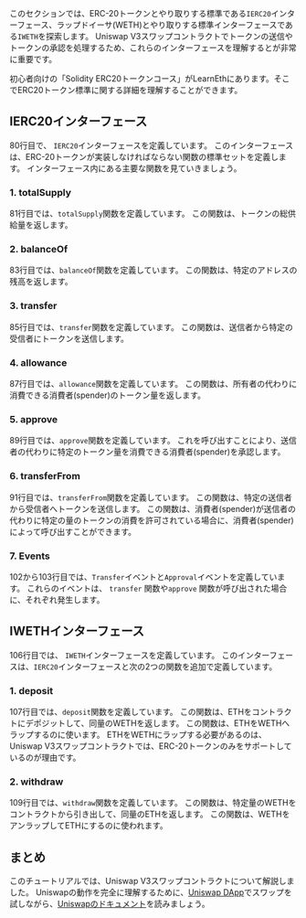 このセクションでは、ERC-20トークンとやり取りする標準である`IERC20`インターフェース、ラップドイーサ(WETH)とやり取りする標準インターフェースである`IWETH`を探索します。 Uniswap V3スワップコントラクトでトークンの送信やトークンの承認を処理するため、これらのインターフェースを理解するとが非常に重要です。

初心者向けの「Solidity ERC20トークンコース」がLearnEthにあります。そこでERC20トークン標準に関する詳細を理解することができます。

## IERC20インターフェース

80行目で、 `IERC20`インターフェースを定義しています。 このインターフェースは、ERC-20トークンが実装しなければならない関数の標準セットを定義します。 インターフェース内にある主要な関数を見ていきましょう。

### 1. totalSupply

81行目では、`totalSupply`関数を定義しています。 この関数は、トークンの総供給量を返します。

### 2. balanceOf

83行目では、`balanceOf`関数を定義しています。 この関数は、特定のアドレスの残高を返します。

### 3. transfer

85行目では、`transfer`関数を定義しています。 この関数は、送信者から特定の受信者にトークンを送信します。

### 4. allowance

87行目では、`allowance`関数を定義しています。 この関数は、所有者の代わりに消費できる消費者(spender)のトークン量を返します。

### 5. approve

89行目では、`approve`関数を定義しています。 これを呼び出すことにより、送信者の代わりに特定のトークン量を消費できる消費者(spender)を承認します。

### 6. transferFrom

91行目では、`transferFrom`関数を定義しています。 この関数は、特定の送信者から受信者へトークンを送信します。 この関数は、消費者(spender)が送信者の代わりに特定の量のトークンの消費を許可されている場合に、消費者(spender)によって呼び出すことができます。

### 7. Events

102から103行目では、`Transfer`イベントと`Approval`イベントを定義しています。 これらのイベントは、 `transfer` 関数や`approve` 関数が呼び出された場合に、それぞれ発生します。

## IWETHインターフェース

106行目では、 `IWETH`インターフェースを定義しています。 このインターフェースは、`IERC20`インターフェースと次の2つの関数を追加で定義しています。

### 1. deposit

107行目では、`deposit`関数を定義しています。 この関数は、ETHをコントラクトにデポジットして、同量のWETHを返します。 この関数は、ETHをWETHへラップするのに使います。
ETHをWETHにラップする必要があるのは、Uniswap V3スワップコントラクトでは、ERC-20トークンのみをサポートしているのが理由です。

### 2. withdraw

109行目では、`withdraw`関数を定義しています。 この関数は、特定量のWETHをコントラクトから引き出して、同量のETHを返します。 この関数は、WETHをアンラップしてETHにするのに使われます。

## まとめ

このチュートリアルでは、Uniswap V3スワップコントラクトについて解説しました。  Uniswapの動作を完全に理解するために、<a href="https://app.uniswap.org/" target="_blank">Uniswap DApp</a>でスワップを試しながら、<a href="https://docs.uniswap.org/" target="_blank">Uniswapのドキュメント</a>を読みましょう。
